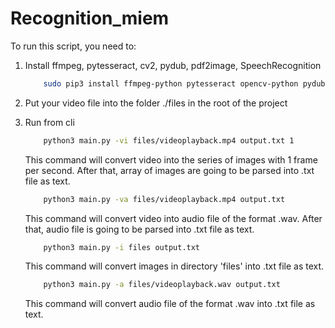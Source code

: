 # Recognition_miem

To run this script, you need to:

1. Install ffmpeg, pytesseract, cv2, pydub, pdf2image, SpeechRecognition
    ```bash
        sudo pip3 install ffmpeg-python pytesseract opencv-python pydub pdf2image SpeechRecognition 
    ```
2. Put your video file into the folder ./files in the root of the project
3. Run from cli
    ```bash
        python3 main.py -vi files/videoplayback.mp4 output.txt 1
    ```
    This command will convert video into the series of images with 1 frame per second.
    After that, array of images are going to be parsed into .txt file as text.
    
    ```bash
        python3 main.py -va files/videoplayback.mp4 output.txt
    ```
    This command will convert video into audio file of the format .wav.
    After that, audio file is going to be parsed into .txt file as text.
    
    ```bash
        python3 main.py -i files output.txt 
    ```
    This command will convert images in directory 'files' into .txt file as text.
    
    ```bash
        python3 main.py -a files/videoplayback.wav output.txt
    ```
    This command will convert audio file of the format .wav into .txt file as text.
